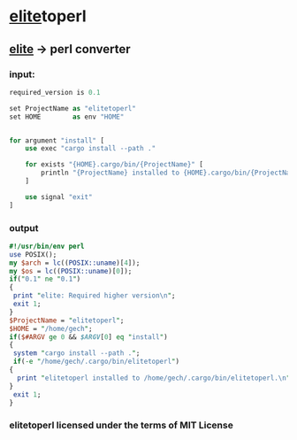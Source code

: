 # [elite](https://github.com/ferhatgec/elite)toperl
## [elite](https://github.com/ferhatgec/elite) -> perl converter

### input:
```rs
required_version is 0.1

set ProjectName as "elitetoperl"
set HOME        as env "HOME"


for argument "install" [
    use exec "cargo install --path ."

    for exists "{HOME}.cargo/bin/{ProjectName}" [
        println "{ProjectName} installed to {HOME}.cargo/bin/{ProjectName}."
    ]

    use signal "exit"
]
```

### output
```perl
#!/usr/bin/env perl
use POSIX();
my $arch = lc((POSIX::uname)[4]);
my $os = lc((POSIX::uname)[0]);
if("0.1" ne "0.1")
{
 print "elite: Required higher version\n";
 exit 1;
}
$ProjectName = "elitetoperl";
$HOME = "/home/gech";
if($#ARGV ge 0 && $ARGV[0] eq "install")
{
 system "cargo install --path .";
 if(-e "/home/gech/.cargo/bin/elitetoperl")
{
  print "elitetoperl installed to /home/gech/.cargo/bin/elitetoperl.\n";
}
 exit 1;
}
```

### elitetoperl licensed under the terms of MIT License
